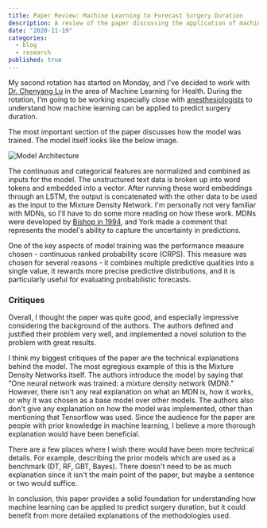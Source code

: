 ```yaml
---
title: Paper Review: Machine Learning to Forecast Surgery Duration
description: A review of the paper discussing the application of machine learning techniques to predict surgery duration.
date: "2020-11-19"
categories:
  - blog
  - research
published: true
---
```


My second rotation has started on Monday, and I've decided to work with [Dr. Chenyang Lu](https://www.cse.wustl.edu/~lu/) in the area of Machine Learning for Health. During the rotation, I'm going to be working especially close with [anesthesiologists](https://www.asa.org/) to understand how machine learning can be applied to predict surgery duration.

The most important section of the paper discusses how the model was trained. The model itself looks like the below image.

![Model Architecture](/uploads/2020/11/image-955x1024.png)

The continuous and categorical features are normalized and combined as inputs for the model. The unstructured text data is broken up into word tokens and embedded into a vector. After running these word embeddings through an LSTM, the output is concatenated with the other data to be used as the input to the Mixture Density Network. I'm personally not very familiar with MDNs, so I'll have to do some more reading on how these work. MDNs were developed by [Bishop in 1994](https://publications.aston.ac.uk/id/eprint/373/1/NCRG_94_004.pdf), and York made a comment that represents the model's ability to capture the uncertainty in predictions.

One of the key aspects of model training was the performance measure chosen - continuous ranked probability score (CRPS). This measure was chosen for several reasons - it combines multiple predictive qualities into a single value, it rewards more precise predictive distributions, and it is particularly useful for evaluating probabilistic forecasts.

### Critiques

Overall, I thought the paper was quite good, and especially impressive considering the background of the authors. The authors defined and justified their problem very well, and implemented a novel solution to the problem with great results.

I think my biggest critiques of the paper are the technical explanations behind the model. The most egregious example of this is the Mixture Density Networks itself. The authors introduce the model by saying that "One neural network was trained: a mixture density network (MDN)." However, there isn't any real explanation on what an MDN is, how it works, or why it was chosen as a base model over other models. The authors also don't give any explanation on how the model was implemented, other than mentioning that Tensorflow was used. Since the audience for the paper are people with prior knowledge in machine learning, I believe a more thorough explanation would have been beneficial.

There are a few places where I wish there would have been more technical details. For example, describing the prior models which are used as a benchmark (DT, RF, GBT, Bayes). There doesn't need to be as much explanation since it isn't the main point of the paper, but maybe a sentence or two would suffice.

In conclusion, this paper provides a solid foundation for understanding how machine learning can be applied to predict surgery duration, but it could benefit from more detailed explanations of the methodologies used.
